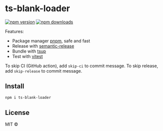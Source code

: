 # ts-blank-loader

[![npm version](https://badgen.net/npm/v/ts-blank-loader)](https://npm.im/ts-blank-loader) [![npm downloads](https://badgen.net/npm/dm/ts-blank-loader)](https://npm.im/ts-blank-loader)

Features:

- Package manager [pnpm](https://pnpm.js.org/), safe and fast
- Release with [semantic-release](https://npm.im/semantic-release)
- Bundle with [tsup](https://github.com/egoist/tsup)
- Test with [vitest](https://vitest.dev)

To skip CI (GitHub action), add `skip-ci` to commit message. To skip release, add `skip-release` to commit message.

## Install

```bash
npm i ts-blank-loader
```

## License

MIT &copy;
